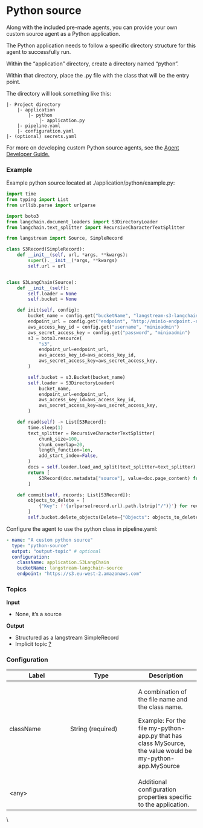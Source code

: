 # Python source

Along with the included pre-made agents, you can provide your own custom source agent as a Python application.

The Python application needs to follow a specific directory structure for this agent to successfully run.&#x20;

Within the “application” directory, create a directory named “python”.&#x20;

Within that directory, place the .py file with the class that will be the entry point.

The directory will look something like this:

```
|- Project directory
    |- application
        |- python
            |- application.py
    |- pipeline.yaml
    |- configuration.yaml
|- (optional) secrets.yaml
```

For more on developing custom Python source agents, see the [Agent Developer Guide.](../agent-developer-guide/)

### Example

Example python source located at ./application/python/example.py:

```python
import time
from typing import List
from urllib.parse import urlparse

import boto3
from langchain.document_loaders import S3DirectoryLoader
from langchain.text_splitter import RecursiveCharacterTextSplitter

from langstream import Source, SimpleRecord

class S3Record(SimpleRecord):
    def __init__(self, url, *args, **kwargs):
        super().__init__(*args, **kwargs)
        self.url = url


class S3LangChain(Source):
    def __init__(self):
        self.loader = None
        self.bucket = None

    def init(self, config):
        bucket_name = config.get("bucketName", "langstream-s3-langchain")
        endpoint_url = config.get("endpoint", "http://minio-endpoint.-not-set:9090")
        aws_access_key_id = config.get("username", "minioadmin")
        aws_secret_access_key = config.get("password", "minioadmin")
        s3 = boto3.resource(
            "s3",
            endpoint_url=endpoint_url,
            aws_access_key_id=aws_access_key_id,
            aws_secret_access_key=aws_secret_access_key,
        )

        self.bucket = s3.Bucket(bucket_name)
        self.loader = S3DirectoryLoader(
            bucket_name,
            endpoint_url=endpoint_url,
            aws_access_key_id=aws_access_key_id,
            aws_secret_access_key=aws_secret_access_key,
        )

    def read(self) -> List[S3Record]:
        time.sleep(1)
        text_splitter = RecursiveCharacterTextSplitter(
            chunk_size=100,
            chunk_overlap=20,
            length_function=len,
            add_start_index=False,
        )
        docs = self.loader.load_and_split(text_splitter=text_splitter)
        return [
            S3Record(doc.metadata["source"], value=doc.page_content) for doc in docs
        ]

    def commit(self, records: List[S3Record]):
        objects_to_delete = [
            {"Key": f'{urlparse(record.url).path.lstrip("/")}'} for record in records
        ]
        self.bucket.delete_objects(Delete={"Objects": objects_to_delete})
```

Configure the agent to use the python class in pipeline.yaml:

```yaml
- name: "A custom python source"
  type: "python-source"
  output: "output-topic" # optional
  configuration:
    className: application.S3LangChain
    bucketName: langstream-langchain-source
    endpoint: "https://s3.eu-west-2.amazonaws.com"

```

### Topics

**Input**

* None, it’s a source

**Output**

* Structured as a langstream SimpleRecord
* Implicit topic [?](../agent-messaging.md#implicit-input-and-output-topics)

### **Configuration**

<table><thead><tr><th width="145.33333333333331">Label</th><th width="164">Type</th><th>Description</th></tr></thead><tbody><tr><td>className</td><td>String (required)</td><td><p>A combination of the file name and the class name.</p><p></p><p>Example: For the file my-python-app.py that has class MySource, the value would be my-python-app.MySource</p></td></tr><tr><td>&#x3C;any></td><td><br></td><td>Additional configuration properties specific to the application.</td></tr></tbody></table>

\
